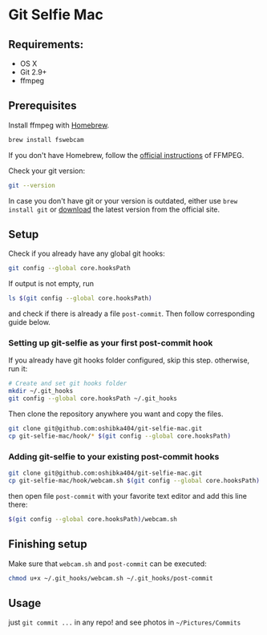 # Git Selfie Mac

## Requirements:

- OS X
- Git 2.9+
- ffmpeg

## Prerequisites

Install ffmpeg with [Homebrew](https://brew.sh/).

```bash
brew install fswebcam
```

If you don't have Homebrew, follow the [official instructions](https://ffmpeg.org/download.html#build-mac) of FFMPEG.

Check your git version:

```bash
git --version
```

In case you don't have git or your version is outdated, either use `brew install git` or [download](https://git-scm.com/downloads) the latest version from the official site.

## Setup

Check if you already have any global git hooks:

```bash
git config --global core.hooksPath
```

If output is not empty, run

```bash
ls $(git config --global core.hooksPath)
```

and check if there is already a file `post-commit`. Then follow corresponding guide below.

### Setting up git-selfie as your first post-commit hook

If you already have git hooks folder configured, skip this step. otherwise, run it:

```bash
# Create and set git hooks folder
mkdir ~/.git_hooks
git config --global core.hooksPath ~/.git_hooks
```

Then clone the repository anywhere you want and copy the files.

```bash
git clone git@github.com:oshibka404/git-selfie-mac.git
cp git-selfie-mac/hook/* $(git config --global core.hooksPath)
```

### Adding git-selfie to your existing post-commit hooks

```bash
git clone git@github.com:oshibka404/git-selfie-mac.git
cp git-selfie-mac/hook/webcam.sh $(git config --global core.hooksPath)
```

then open file `post-commit` with your favorite text editor and add this line there:

```bash
$(git config --global core.hooksPath)/webcam.sh
```

## Finishing setup

Make sure that `webcam.sh` and `post-commit` can be executed:

```bash
chmod u+x ~/.git_hooks/webcam.sh ~/.git_hooks/post-commit
```

## Usage

just `git commit ...` in any repo! and see photos in `~/Pictures/Commits`
